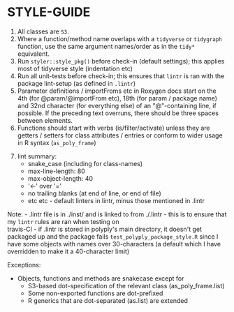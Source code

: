 # STYLE-GUIDE

1. All classes are `S3`.
2. Where a function/method name overlaps with a `tidyverse` or `tidygraph`
  function, use the same argument names/order as in the `tidy*` equivalent.
3. Run `styler::style_pkg()` before check-in (default settings); this applies
  most of tidyverse style (indentation etc)
4. Run all unit-tests before check-in; this ensures that `lintr` is ran with
  the package lint-setup (as defined in `.lintr`)
5. Parameter definitions / importFroms etc in Roxygen docs start on the 4th
  (for @param/@importFrom etc), 18th (for param / package name) and 32nd
  character (for everything else) of an "@"-containing line, if possible. If
  the preceding text overruns, there should be three spaces between elements.
6. Functions should start with verbs (is/filter/activate) unless they are
  getters / setters for class attributes / entries or conform to wider usage
  in R syntax (`as_poly_frame`)
  <!--
    Is this true for .default_merge_fn and other functions applied by a
    higher-order function?
    -->
7. lint summary:
    - snake_case (including for class-names)
    - max-line-length: 80
    - max-object-length: 40
    - '<-' over '='
    - no trailing blanks (at end of line, or end of file)
    - etc etc - default linters in lintr, minus those mentioned in .lintr

Note:
    - .lintr file is in ./inst/ and is linked to from ./.lintr
    - this is to ensure that my `lintr` rules are ran when testing on   
    travis-CI
    - if .lintr is stored in polyply's main directory, it doesn't get 
    packaged up and the package fails `test_polyply_package_style.R`
    since I have some objects with names over 30-characters (a default 
    which I have overridden to make it a 40-character limit)

Exceptions:

- Objects, functions and methods are snakecase except for
    - S3-based dot-specification of the relevant class (as_poly_frame.list)
    - Some non-exported functions are dot-prefixed
    - R generics that are dot-separated (as.list) are extended

